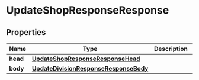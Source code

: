 

# UpdateShopResponseResponse


## Properties

| Name | Type | Description | Notes |
| - | - | - | - |
|**head** | [**UpdateShopResponseResponseHead**](UpdateShopResponseResponseHead.md) |  |  |
|**body** | [**UpdateDivisionResponseResponseBody**](UpdateDivisionResponseResponseBody.md) |  |  |



